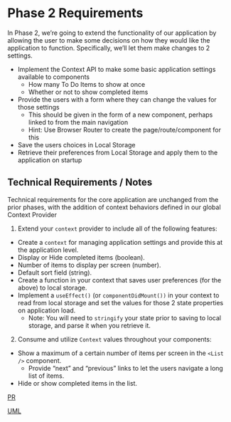 # Phase 2 Requirements

In Phase 2, we’re going to extend the functionality of our application by allowing the user to make some decisions on how they would like the application to function. Specifically, we’ll let them make changes to 2 settings.

- Implement the Context API to make some basic application settings available to components
  - How many To Do Items to show at once
  - Whether or not to show completed items
- Provide the users with a form where they can change the values for those settings
  - This should be given in the form of a new component, perhaps linked to from the main navigation
  - Hint: Use Browser Router to create the page/route/component for this
- Save the users choices in Local Storage
- Retrieve their preferences from Local Storage and apply them to the application on startup



## Technical Requirements / Notes

Technical requirements for the core application are unchanged from the prior phases, with the addition of context behaviors defined in our global Context Provider

1. Extend your `context` provider to include all of the following features:

- Create a `context` for managing application settings and provide this at the application level.
- Display or Hide completed items (boolean).
- Number of items to display per screen (number).
- Default sort field (string).
- Create a function in your context that saves user preferences (for the above) to local storage.
- Implement a `useEffect()` (or `componentDidMount())` in your context to read from local storage and set the values for those 2 state properties on application load.
  - Note: You will need to `stringify` your state prior to saving to local storage, and parse it when you retrieve it.

2. Consume and utilize `Context` values throughout your components:

- Show a maximum of a certain number of items per screen in the `<List />` component.
  - Provide “next” and “previous” links to let the users navigate a long list of items.
- Hide or show completed items in the list.

[PR](https://github.com/SarahTek/ToDo-App/pull/6)

[UML]()
